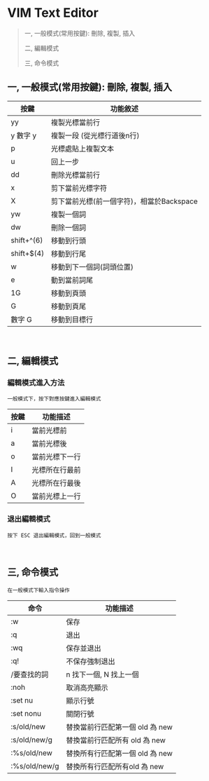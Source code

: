 # VIM Text Editor
> 一, 一般模式(常用按鍵): 刪除, 複製, 插入
> 
> 二, 編輯模式
>
> 三, 命令模式

## 一, 一般模式(常用按鍵): 刪除, 複製, 插入
|   按鍵   |     功能敘述     | 
|----------|-----------------------|
|yy        |複製光標當前行           |
|y 數字 y  |複製一段 (從光標行道後n行)|
|p         |光標處貼上複製文本|
|u         |回上一步|
|dd        |刪除光標當前行|
|x         |剪下當前光標字符|
|X         |剪下當前光標(前一個字符)，相當於Backspace|
|yw        |複製一個詞|
|dw        |刪除一個詞|
|shift+^(6)|移動到行頭|
|shift+$(4)|移動到行尾|
|w         |移動到下一個詞(詞頭位置)|
|e         |動到當前詞尾|
|1G        |移動到頁頭|
|G         |移動到頁尾|
|數字 G    |移動到目標行|
<br/>

## 二, 編輯模式
### 編輯模式進入方法
```
一般模式下，按下對應按鍵進入編輯模式
```
|按鍵|功能描述|
|-|-|
|i|當前光標前|
|a|當前光標後|
|o|當前光標下一行|
|I|光標所在行最前|
|A|光標所在行最後|
|O|當前光標上一行|
### 退出編輯模式
```
按下 ESC 退出編輯模式，回到一般模式
```
<br/>

## 三, 命令模式
```
在一般模式下輸入指令操作
```
|命令           |功能描述|
|-              |-|
|:w             |保存|
|:q             |退出|
|:wq            |保存並退出|
|:q!            |不保存強制退出|
|/要查找的詞     |n 找下一個, N 找上一個|
|:noh           |取消高亮顯示|
|:set nu        |顯示行號|
|:set nonu      |關閉行號|
|:s/old/new     |替換當前行匹配第一個 old 為 new|
|:s/old/new/g   |替換當前行匹配所有 old 為 new|
|:%s/old/new    |替換所有行匹配第一個 old 為 new|
|:%s/old/new/g  |替換所有行匹配所有old 為 new|

